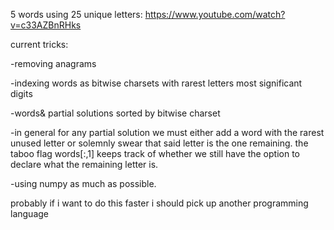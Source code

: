 5 words using 25 unique letters:
https://www.youtube.com/watch?v=c33AZBnRHks

current tricks:

-removing anagrams

-indexing words as bitwise charsets with rarest letters most significant digits

-words& partial solutions sorted by bitwise charset

-in general for any partial solution we must either add a word with the rarest unused letter or solemnly swear that said letter is the one remaining. the taboo flag words[:,1] keeps track of whether we still have the option to declare what the remaining letter is.

-using numpy as much as possible.

probably if i want to do this faster i should pick up another programming language
